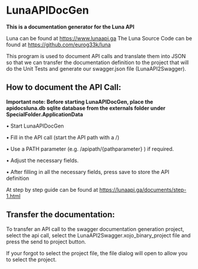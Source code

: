 # LunaAPIDocGen

**This is a documentation generator for the Luna API**

Luna can be found at https://www.lunaapi.ga
The Luna Source Code can be found at https://github.com/eurog33k/luna

This program is used to document API calls and translate them into JSON so that we can transfer the documentation definition to the project that will do the Unit Tests and generate our swagger.json file (LunaAPI2Swagger).

## How to document the API Call:

**Important note: Before starting LunaAPIDocGen, place the apidocsluna.db sqlite database from the externals folder under SpecialFolder.ApplicationData**

• Start LunaAPIDocGen

• Fill in the API call (start the API path with a /)

• Use a PATH parameter (e.g. /apipath/{pathparameter} ) if required.

• Adjust the necessary fields.

• After filling in all the necessary fields, press save to store the API definition

At step by step guide can be found at https://lunaapi.ga/documents/step-1.html

## Transfer the documentation:

To transfer an API call to the swagger documentation generation project, select the api call, select the LunaAPI2Swagger.xojo_binary_project file and press the send to project button.

If your forgot to select the project file, the file dialog will open to allow you to select the project.
